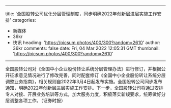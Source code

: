 
---
title: '全国股转公司优化分层管理制度，同步明确2022年创新层进层实施工作安排'
categories: 
 - 新媒体
 - 36kr
 - 快讯
headimg: 'https://picsum.photos/400/300?random=2610'
author: 36kr
comments: false
date: Fri, 04 Mar 2022 12:05:31 GMT
thumbnail: 'https://picsum.photos/400/300?random=2610'
---

<div>   
全国股转公司对《全国中小企业股份转让系统分层管理办法》进行修订，并根据公开征求意见情况进行了修改完善，同时配套修订《全国中小企业股份转让系统分层调整业务指南》，相关规则自2022年3月4日起发布实施。全国股转公司同步发布通知，明确2022年创新层进层实施工作安排。下一步，全国股转公司将通过安排专人对接、开展业务培训等方式，加大服务力度，积极落实新规要求，统筹做好分层调整各项工作。（证券时报）  
</div>
            